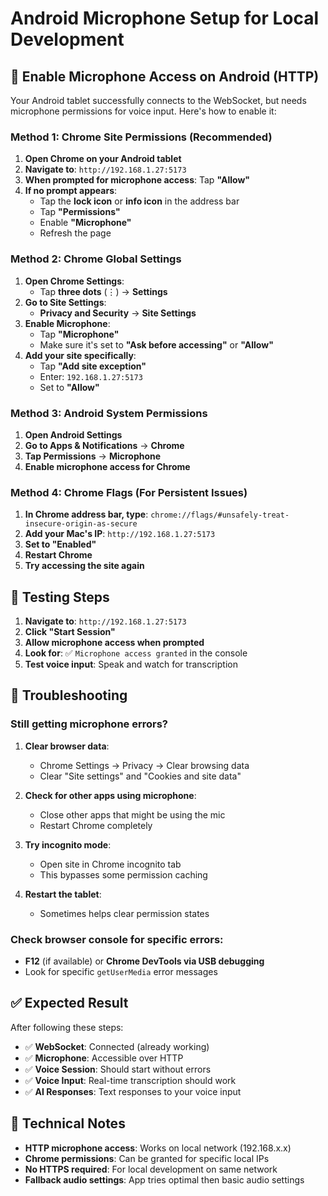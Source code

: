 # Android Microphone Setup for Local Development

## 🎯 Enable Microphone Access on Android (HTTP)

Your Android tablet successfully connects to the WebSocket, but needs microphone permissions for voice input. Here's how to enable it:

### **Method 1: Chrome Site Permissions (Recommended)**

1. **Open Chrome on your Android tablet**
2. **Navigate to**: `http://192.168.1.27:5173`
3. **When prompted for microphone access**: Tap **"Allow"**
4. **If no prompt appears**:
   - Tap the **lock icon** or **info icon** in the address bar
   - Tap **"Permissions"** 
   - Enable **"Microphone"**
   - Refresh the page

### **Method 2: Chrome Global Settings**

1. **Open Chrome Settings**:
   - Tap **three dots** (⋮) → **Settings**
2. **Go to Site Settings**:
   - **Privacy and Security** → **Site Settings**
3. **Enable Microphone**:
   - Tap **"Microphone"**
   - Make sure it's set to **"Ask before accessing"** or **"Allow"**
4. **Add your site specifically**:
   - Tap **"Add site exception"**
   - Enter: `192.168.1.27:5173`
   - Set to **"Allow"**

### **Method 3: Android System Permissions**

1. **Open Android Settings**
2. **Go to Apps & Notifications** → **Chrome**
3. **Tap Permissions** → **Microphone**
4. **Enable microphone access for Chrome**

### **Method 4: Chrome Flags (For Persistent Issues)**

1. **In Chrome address bar, type**: `chrome://flags/#unsafely-treat-insecure-origin-as-secure`
2. **Add your Mac's IP**: `http://192.168.1.27:5173`
3. **Set to "Enabled"**
4. **Restart Chrome**
5. **Try accessing the site again**

## 🔧 Testing Steps

1. **Navigate to**: `http://192.168.1.27:5173`
2. **Click "Start Session"**
3. **Allow microphone access when prompted**
4. **Look for**: ✅ `Microphone access granted` in the console
5. **Test voice input**: Speak and watch for transcription

## 🐛 Troubleshooting

### Still getting microphone errors?

1. **Clear browser data**:
   - Chrome Settings → Privacy → Clear browsing data
   - Clear "Site settings" and "Cookies and site data"

2. **Check for other apps using microphone**:
   - Close other apps that might be using the mic
   - Restart Chrome completely

3. **Try incognito mode**:
   - Open site in Chrome incognito tab
   - This bypasses some permission caching

4. **Restart the tablet**:
   - Sometimes helps clear permission states

### Check browser console for specific errors:

- **F12** (if available) or **Chrome DevTools via USB debugging**
- Look for specific `getUserMedia` error messages

## ✅ Expected Result

After following these steps:
- ✅ **WebSocket**: Connected (already working)
- ✅ **Microphone**: Accessible over HTTP
- ✅ **Voice Session**: Should start without errors
- ✅ **Voice Input**: Real-time transcription should work
- ✅ **AI Responses**: Text responses to your voice input

## 📝 Technical Notes

- **HTTP microphone access**: Works on local network (192.168.x.x)
- **Chrome permissions**: Can be granted for specific local IPs
- **No HTTPS required**: For local development on same network
- **Fallback audio settings**: App tries optimal then basic audio settings 